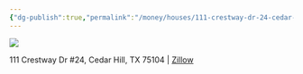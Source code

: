 ```yaml
---
{"dg-publish":true,"permalink":"/money/houses/111-crestway-dr-24-cedar-hill-tx-75104/","created":"","updated":""}
---
```



![](https://photos.zillowstatic.com/fp/79647d73c9e71e84b4a1b5b36ab6c6e3-cc_ft_1536.webp)

111 Crestway Dr #24, Cedar Hill, TX 75104 | [Zillow](https://www.zillow.com/homedetails/111-Crestway-Dr-24-Cedar-Hill-TX-75104/69677658_zpid/)